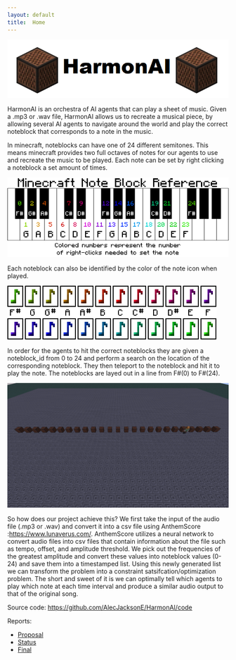```yaml
---
layout: default
title:  Home
---
```


![](images/HarmonAIn.png) 

HarmonAI is an orchestra of AI agents that can play a sheet of music. Given a .mp3 or .wav file, HarmonAI allows us to recreate a musical piece, by allowing several AI agents to navigate around the world and play the correct noteblock that corresponds to a note in the music.

In minecraft, noteblocks can have one of 24 different semitones. This means minecraft provides two full octaves of notes for our agents to use and recreate the music to be played. Each note can be set by right clicking a noteblock a set amount of times.

![](images/noteblock_tuning.png)


Each noteblock can also be identified by the color of the note icon when played.

![](images/noteblock_color.png)

In order for the agents to hit the correct noteblocks they are given a noteblock_id from 0 to 24 and perform a search on the location of the corresponding noteblock. They then teleport to the noteblock and hit it to play the note. The noteblocks are layed out in a line 
from F#(0) to F#(24).

![](images/world.png)

So how does our project achieve this? We first take the input of the audio file (.mp3 or .wav) and convert it into a csv file using AnthemScore :https://www.lunaverus.com/. AnthemScore utilizes a neural network to convert audio files into csv files that contain information about the file such as tempo, offset, and amplitude threshold. We pick out the frequencies of the greatest amplitude and convert these values into noteblock values (0-24) and save them into a timestamped list. Using this newly generated list we can transform the problem into a constraint satsifcation/optimization problem. The short and sweet of it is we can optimally tell which agents to play which note at each time interval and produce a similar audio output to that of the original song.
  
  


Source code: https://github.com/AlecJacksonE/HarmonAI/code

Reports:

- [Proposal](proposal.html)
- [Status](status.html)
- [Final](final.html)
